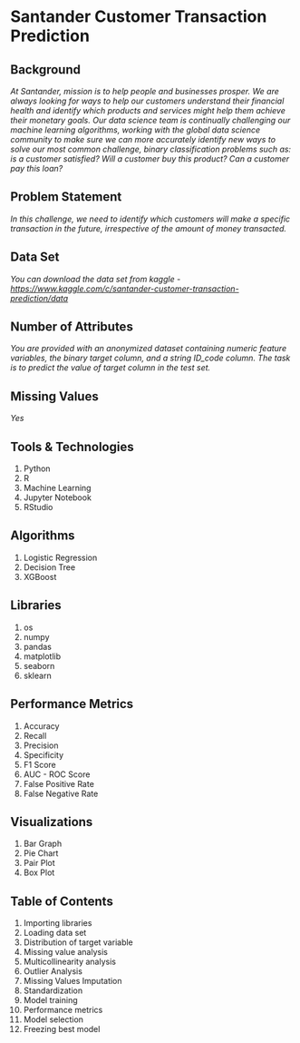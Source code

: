 # Santander Customer Transaction Prediction


## Background 
*At Santander, mission is to help people and businesses prosper. We are always looking
for ways to help our customers understand their financial health and identify which
products and services might help them achieve their monetary goals.
Our data science team is continually challenging our machine learning algorithms,
working with the global data science community to make sure we can more accurately
identify new ways to solve our most common challenge, binary classification problems
such as: is a customer satisfied? Will a customer buy this product? Can a customer pay
this loan?*

## Problem Statement
*In this challenge, we need to identify which customers will make a specific transaction in
the future, irrespective of the amount of money transacted.*

## Data Set
*You can download the data set from kaggle - https://www.kaggle.com/c/santander-customer-transaction-prediction/data*

## Number of Attributes
*You are provided with an anonymized dataset containing numeric feature variables, the
binary target column, and a string ID_code column. The task is to predict the value
of target column in the test set.*

## Missing Values 
*Yes*

## Tools & Technologies 
1. Python
2. R
3. Machine Learning
4. Jupyter Notebook
5. RStudio

## Algorithms
1. Logistic Regression
2. Decision Tree 
3. XGBoost

## Libraries
1. os
2. numpy
3. pandas
4. matplotlib
5. seaborn
6. sklearn

## Performance Metrics
1. Accuracy
2. Recall
3. Precision
4. Specificity
5. F1 Score
6. AUC - ROC Score
7. False Positive Rate
8. False Negative Rate

## Visualizations
1. Bar Graph
2. Pie Chart
3. Pair Plot
4. Box Plot

## Table of Contents
1.  Importing libraries
2.  Loading data set
3.  Distribution of target variable
4.  Missing value analysis
5.  Multicollinearity analysis
6.  Outlier Analysis 
7.  Missing Values Imputation
8.  Standardization
9.  Model training
10. Performance metrics
11. Model selection
12. Freezing best model
